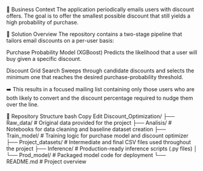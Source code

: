 📌 Business Context
The application periodically emails users with discount offers. The goal is to offer the smallest possible discount that still yields a high probability of purchase.

🧠 Solution Overview
The repository contains a two-stage pipeline that tailors email discounts on a per-user basis:

Purchase Probability Model (XGBoost)
Predicts the likelihood that a user will buy given a specific discount.

Discount Grid Search
Sweeps through candidate discounts and selects the minimum one that reaches the desired purchase-probability threshold.

➡️ This results in a focused mailing list containing only those users who are both likely to convert and the discount percentage required to nudge them over the line.

📁 Repository Structure
bash
Copy
Edit
Discount_Optimization/
├── Raw_data/              # Original data provided for the project
├── Analisis/              # Notebooks for data cleaning and baseline dataset creation
├── Train_model/           # Training logic for purchase model and discount optimizer
├── Project_datasets/      # Intermediate and final CSV files used throughout the project
├── Inference/             # Production-ready inference scripts (.py files)
│   └── Prod_model/        # Packaged model code for deployment
└── README.md              # Project overview
